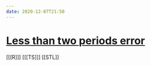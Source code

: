 ```yaml
---
date: 2020-12-07T21:50
---
```


# [Less than two periods error](https://stackoverflow.com/questions/37691885/error-in-stl-series-has-less-than-two-periods-erroneous)

[[[R]]]
[[[TS]]]
[[STL]]


